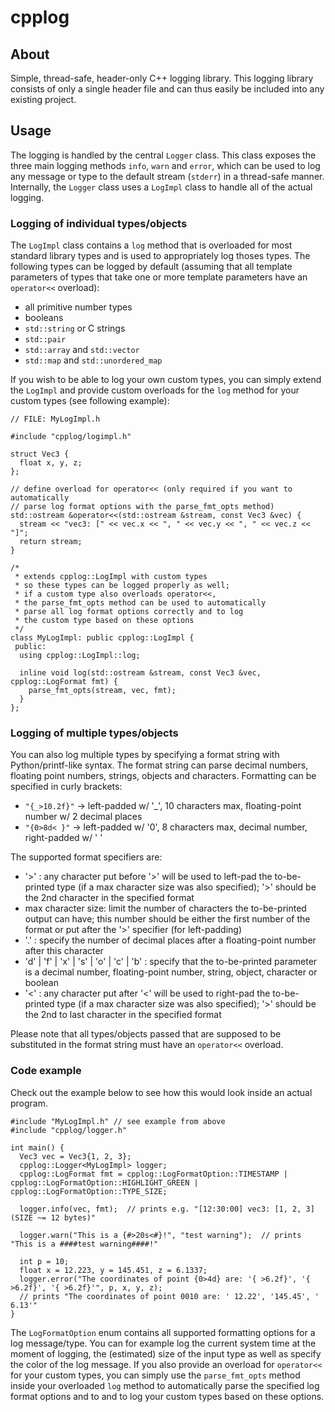 # cpplog

## About

Simple, thread-safe, header-only C++ logging library.
This logging library consists of only a single header file and can thus easily be included into any existing project.

## Usage

The logging is handled by the central `Logger` class. This class exposes the three main logging methods `info`, `warn` and `error`, which can be used to log any message or type to the default stream (`stderr`) in a thread-safe manner.
Internally, the `Logger` class uses a `LogImpl` class to handle all of the actual logging.

### Logging of individual types/objects

The `LogImpl` class contains a `log` method that is overloaded for most standard library types and is used to appropriately log thoses types. The following types can be logged by default (assuming that all template parameters of types that take one or more template parameters have an `operator<<` overload):
- all primitive number types
- booleans
- `std::string` or C strings
- `std::pair`
- `std::array` and `std::vector`
- `std::map` and `std::unordered_map`

If you wish to be able to log your own custom types, you can simply extend the `LogImpl` and provide custom overloads for the `log` method for your custom types (see following example):
```
// FILE: MyLogImpl.h

#include "cpplog/logimpl.h"

struct Vec3 {
  float x, y, z;
};

// define overload for operator<< (only required if you want to automatically
// parse log format options with the parse_fmt_opts method)
std::ostream &operator<<(std::ostream &stream, const Vec3 &vec) {
  stream << "vec3: [" << vec.x << ", " << vec.y << ", " << vec.z << "]";
  return stream;
}

/*
 * extends cpplog::LogImpl with custom types
 * so these types can be logged properly as well;
 * if a custom type also overloads operator<<,
 * the parse_fmt_opts method can be used to automatically
 * parse all log format options correctly and to log
 * the custom type based on these options
 */
class MyLogImpl: public cpplog::LogImpl {
 public:
  using cpplog::LogImpl::log;

  inline void log(std::ostream &stream, const Vec3 &vec, cpplog::LogFormat fmt) {
    parse_fmt_opts(stream, vec, fmt);
  }
};
```

### Logging of multiple types/objects

You can also log multiple types by specifying a format string with Python/printf-like syntax. The format string can parse decimal numbers, floating point numbers, strings, objects and characters. Formatting can be specified in curly brackets:
- `"{_>10.2f}"` -> left-padded w/ '_', 10 characters max, floating-point number w/ 2 decimal places
- `"{0>8d< }"`   -> left-padded w/ '0', 8 characters max, decimal number, right-padded w/ ' '

The supported format specifiers are:
- '>' : any character put before '>' will be used to left-pad the to-be-printed type (if a max character size was also specified); '>' should be the 2nd character in the specified format
- max character size: limit the number of characters the to-be-printed output can have; this number should be either the first number of the format or put after the '>' specifier (for left-padding)
- '.' : specify the number of decimal places after a floating-point number after this character
- 'd' | 'f' | 'x' | 's' | 'o' | 'c' | 'b' : specify that the to-be-printed parameter is a decimal number, floating-point number, string, object, character or boolean
- '<' : any character put after '<' will be used to right-pad the to-be-printed type (if a max character size was also specified); '>' should be the 2nd to last character in the specified format

Please note that all types/objects passed that are supposed to be substituted in the format string must have an `operator<<` overload.

### Code example

Check out the example below to see how this would look inside an actual program.

```
#include "MyLogImpl.h" // see example from above
#include "cpplog/logger.h"

int main() {
  Vec3 vec = Vec3{1, 2, 3};
  cpplog::Logger<MyLogImpl> logger;
  cpplog::LogFormat fmt = cpplog::LogFormatOption::TIMESTAMP | cpplog::LogFormatOption::HIGHLIGHT_GREEN | cpplog::LogFormatOption::TYPE_SIZE;

  logger.info(vec, fmt);  // prints e.g. "[12:30:00] vec3: [1, 2, 3] (SIZE ~= 12 bytes)"

  logger.warn("This is a {#>20s<#}!", "test warning");  // prints "This is a ####test warning####!"

  int p = 10;
  float x = 12.223, y = 145.451, z = 6.1337;
  logger.error("The coordinates of point {0>4d} are: '{ >6.2f}', '{ >6.2f}', '{ >6.2f}'", p, x, y, z);
  // prints "The coordinates of point 0010 are: ' 12.22', '145.45', '  6.13'"
}
```

The `LogFormatOption` enum contains all supported formatting options for a log message/type. You can for example log the current system time at the moment of logging, the (estimated) size of the input type as well as specify the color of the log message. If you also provide an overload for `operator<<` for your custom types, you can simply use the `parse_fmt_opts` method inside your overloaded `log` method to automatically parse the specified log format options and to and to log your custom types based on these options.
